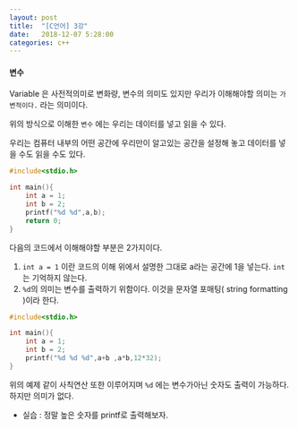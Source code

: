 ```yaml
---
layout: post
title:  "[C언어] 3강"
date:   2018-12-07 5:28:00
categories: c++
---
```

#### 변수
Variable 은 사전적의미로 변화량, 변수의 의미도 있지만
우리가 이해해야할 의미는 `가변적이다.` 라는 의미이다.

위의 방식으로 이해한 `변수` 에는 우리는 데이터를 넣고 읽을 수 있다.

우리는 컴퓨터 내부의 어떤 공간에 우리만이 알고있는 공간을 설정해 놓고
데이터를 넣을 수도 읽을 수도 있다.

```c
#include<stdio.h>

int main(){
    int a = 1;
    int b = 2;
    printf("%d %d",a,b);
    return 0;
}
```
다음의 코드에서 이해해야할 부분은 2가지이다.

1. `int a = 1` 이란 코드의 이해
위에서 설명한 그대로 a라는 공간에 1을 넣는다.
`int` 는 기억하지 않는다.
2. `%d`의 의미는 변수를 출력하기 위함이다. 이것을 문자열 포매팅( string formatting )이라 한다.

```c
#include<stdio.h>

int main(){
    int a = 1;
    int b = 2;
    printf("%d %d %d",a+b ,a*b,12*32);
}
```
위의 예제 같이 사칙연산 또한 이루어지며 `%d` 에는 변수가아닌 숫자도 출력이 가능하다. 하지만 의미가 없다.

- 실습 : 정말 높은 숫자를 printf로 출력해보자.
 